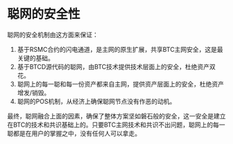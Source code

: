 聪网的安全性
====


聪网的安全机制由这方面来保证：
1. 基于RSMC合约的闪电通道，是主网的原生扩展，共享BTC主网安全，这是最关键的基础。
2. 基于BTCD源代码的聪网，由BTC技术提供技术层面上的安全，杜绝资产双花。
3. 聪网上的每一聪和每一份资产都来自主网，提供资产层面上的安全，杜绝资产增发/销毁。
4. 聪网的POS机制，从经济上确保聪网节点没有作恶的动机。

最终，聪网融合上面的因素，确保了整体方案坚如磐石般的安全，这一安全是建立在BTC的技术和共识基础上的。只要BTC主网技术和共识不出问题，聪网上的每一聪都是在用户的掌握之中，没有任何人可以拿走。
